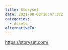 ```yaml
---
title: Storyset
date: 2021-08-03T16:47:37Z
categories:
  - Assets
alternativeTo:
---
```


https://storyset.com/